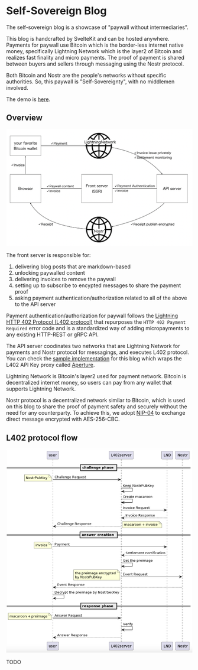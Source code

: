 # Self-Sovereign Blog

The self-sovereign blog is a showcase of "paywall without intermediaries".

This blog is handcrafted by SvelteKit and can be hosted anywhere. Payments for paywall use Bitcoin which is the border-less internet native money, specifically Lightning Network which is the layer2 of Bitcoin and realizes fast finality and micro payments. The proof of payment is shared between buyers and sellers through messaging using the Nostr protocol.

Both Bitcoin and Nostr are the people's networks without specific authorities. So, this paywall is "Self-Sovereignty", with no middlemen involved.

The demo is [here](posts/002_ligtning-nostr/after.webm).

## Overview

![](doc/overview.png)

The front server is responsible for:

1.  delivering blog posts that are markdown-based
2.  unlocking paywalled content
3.  delivering invoices to remove the paywall
4.  setting up to subscribe to encypted messages to share the payment proof
5.  asking payment authentication/authorization related to all of the above to the API server

Payment authentication/authorization for paywall follows the [Lightning HTTP 402 Protocol (L402 protocol)](https://github.com/lightning/blips/pull/26) that repurposes the `HTTP 402 Payment Required` error code and is a standardized way of adding micropayments to any existing HTTP-REST or gRPC API.

The API server coodinates two networks that are Lightning Network for payments and Nostr protocol for messagings, and executes L402 protocol. You can check the [sample implementation](https://github.com/studioTeaTwo/simple-l402-server) for this blog which wraps the L402 API Key proxy called [Aperture](https://github.com/lightninglabs/aperture).

Lightning Network is Bitcoin's layer2 used for payment network. Bitcoin is decentralized internet money, so users can pay from any wallet that supports Lightning Network.

Nostr protocol is a decentralized network similar to Bitcoin, which is used on this blog to share the proof of payment safety and securely without the need for any counterparty. To achieve this, we adopt [NIP-04](https://github.com/nostr-protocol/nips/blob/master/04.md) to exchange direct message encrypted with AES-256-CBC.

## L402 protocol flow

![](doc/challenge-response.sequence.png)

TODO

